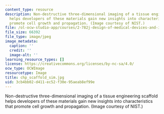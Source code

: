 ```yaml
---
content_type: resource
description: Non-destructive three-dimensional imaging of a tissue engineering scaffold
  helps developers of these materials gain new insights into characteristics that
  promote cell growth and propagation. (Image courtesy of NIST.)
file: /ol-ocw-studio-app/courses/2-782j-design-of-medical-devices-and-implants-spring-2006/3cb4bb02d411ec52f30e95aeab8ef99e_chp_scaffold_sim.jpg
file_size: 66392
file_type: image/jpeg
image_metadata:
  caption: ''
  credit: ''
  image-alt: ''
learning_resource_types: []
license: https://creativecommons.org/licenses/by-nc-sa/4.0/
ocw_type: OCWImage
resourcetype: Image
title: chp_scaffold_sim.jpg
uid: 3cb4bb02-d411-ec52-f30e-95aeab8ef99e
---
```

Non-destructive three-dimensional imaging of a tissue engineering scaffold helps developers of these materials gain new insights into characteristics that promote cell growth and propagation. (Image courtesy of NIST.)